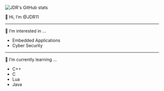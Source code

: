 ![JDR's GitHub stats](https://github-readme-stats.vercel.app/api?username=JDR11&show_icons=true&theme=tokyonight)

👋 Hi, I’m @JDR11
**************************
👀 I’m interested in ...
- Embedded Applications
- Cyber Security
**************************
🌱 I’m currently learning ...
- C++
- C
- Lua
- Java

<!---
JDR11/JDR11 is a ✨ special ✨ repository because its `README.md` (this file) appears on your GitHub profile.
You can click the Preview link to take a look at your changes.
--->
